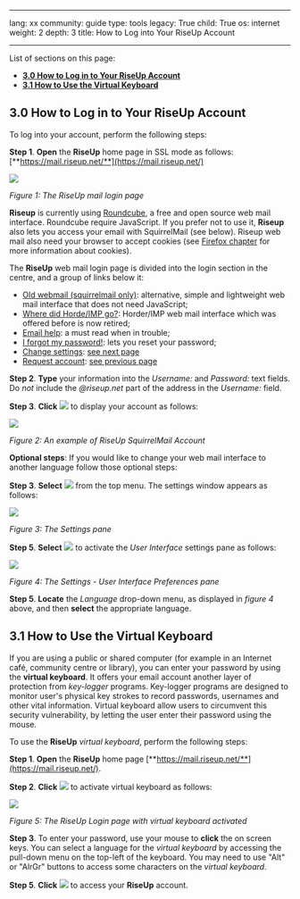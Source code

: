 

---

lang: xx
community: guide
type: tools
legacy: True
child: True
os: internet
weight: 2
depth: 3
title: How to Log into Your RiseUp Account

---

List of sections on this page:

- [**3.0 How to Log in to Your RiseUp Account**](#3.0)
- [**3.1 How to Use the Virtual Keyboard**](#3.1)

<a name="3.0"></a>
## 3.0 How to Log in to Your RiseUp Account ##

To log into your account, perform the following steps: 

**Step 1**. **Open** the **RiseUp** home page in SSL mode as follows: [**https://mail.riseup.net/**](https://mail.riseup.net/)

![](/sbox/screen/riseup-en-1/11.png)

*Figure 1: The RiseUp mail login page*

**Riseup** is currently using [Roundcube](http://roundcube.net/), a free and open source web mail interface. Roundcube require JavaScript. If you prefer not to use it, **Riseup** also lets you access your email with SquirrelMail (see below). Riseup web mail also need your browser to accept cookies (see [Firefox chapter](/en/firefox_main) for more information about cookies).

The **RiseUp** web mail login page is divided into the login section in the centre, and a group of links below it:

- [Old webmail (squirrelmail only)](https://mail.riseup.net/sm/src/login.php): alternative, simple and lightweight web mail interface that does not need JavaScript;
- [Where did Horde/IMP go?](https://help.riseup.net/email/webmail/where-is-imp): Horder/IMP web mail interface which was offered before is now retired;
- [Email help](https://help.riseup.net/email): a must read when in trouble;
- [I forgot my password!](https://user.riseup.net/forms/password_reset): lets you reset your password;
- [Change settings](https://user.riseup.net/): [see next page](/en/riseup_changingsettings)
- [Request account](https://user.riseup.net/forms/new_user): [see previous page](/en/riseup_createaccount)

**Step 2**. **Type** your information into the *Username:* and *Password:* text fields. Do *not* include the *@riseup.net* part of the address in the *Username:* field. 

**Step 3**. **Click** ![](/sbox/screen/riseup-en-1/12.png) to display your account as follows:

![](/sbox/screen/riseup-en-1/13.png)

*Figure 2: An example of RiseUp SquirrelMail Account*

**Optional steps**: If you would like to change your web mail interface to another language follow those optional steps:

**Step 3**. **Select** ![](/sbox/screen/riseup-en-1/14.png) from the top menu. The settings window appears as follows:

![](/sbox/screen/riseup-en-1/15.png)

*Figure 3: The Settings pane*

**Step 5**. **Select** ![](/sbox/screen/riseup-en-1/16.png) to activate the *User Interface* settings pane as follows:

![](/sbox/screen/riseup-en-1/17.png)

*Figure 4: The Settings  - User Interface Preferences pane*

**Step 5**. **Locate** the *Language* drop-down menu, as displayed in *figure 4* above, and then **select** the appropriate language. 

<a name="3.1"></a>
## 3.1 How to Use the Virtual Keyboard ##

If you are using a public or shared computer (for example in an Internet café, community centre or library), you can enter your password by using the **virtual keyboard**. It offers your email account another layer of protection from *key-logger* programs. Key-logger programs are designed to monitor user's physical key strokes to record passwords, usernames and other vital information. Virtual keyboard allow users to circumvent this security vulnerability, by letting the user enter their password using the mouse. 

To use the **RiseUp** *virtual keyboard*, perform the following steps: 

**Step 1**. **Open** the **RiseUp** home page [**https://mail.riseup.net/**](https://mail.riseup.net/).

**Step 2**. **Click** ![](/sbox/screen/riseup-en-1/18.png) to activate virtual keyboard as follows:  

![](/sbox/screen/riseup-en-1/19.png)

*Figure 5: The RiseUp Login page with virtual keyboard activated*

**Step 3**. To enter your password, use your mouse to **click** the on screen keys. You can select a language for the *virtual keyboard* by accessing the pull-down menu on the top-left of the keyboard. You may need to use "Alt" or "AlrGr" buttons to access some characters on the *virtual keyboard*. 

**Step 5**. **Click** ![](/sbox/screen/riseup-en-1/12.png) to access your **RiseUp** account.



